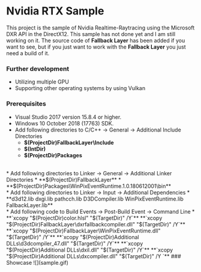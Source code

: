 # Nvidia RTX Sample
This project is the sample of Nvidia Realtime-Raytracing using the Microsoft DXR API in the DirectX12.
This sample has not done yet and I am still working on it.
The source code of **Fallback Layer** has been added if you want to see, but if you just want to work with the **Fallback Layer** you just need a build of it.


### Further development
* Utilizing multiple GPU
* Supporting other operating systems by using Vulkan
### Prerequisites
* Visual Studio 2017 version 15.8.4 or higher.
* Windows 10 October 2018 (17763) SDK.
* Add following directories to  C/C++ -> General -> Additional Include       Directories 
    * **$(ProjectDir)FallbackLayer\Include**
    * **$(IntDir)**
    * **$(ProjectDir)Packages**
<br/>
* Add following directories to Linker -> General -> Additional Linker Directories
    * **$(ProjectDir)FallbackLayer**
    * **$(ProjectDir)Packages\WinPixEventRuntime.1.0.180612001\bin**
<br/>
* Add following directories to Linker -> Input -> Additional Dependencies
    * **d3d12.lib
        dxgi.lib
        pathcch.lib
        D3DCompiler.lib
        WinPixEventRuntime.lib
        FallbackLayer.lib**
<br/>
* Add following code to Build Events -> Post-Build Event -> Command Line
    *  **`xcopy "$(ProjectDir)color.hlsl" "$(TargetDir)" /Y`**
        **`xcopy "$(ProjectDir)FallbackLayer\dxrfallbackcompiler.dll" "$(TargetDir)" /Y`**
        **`xcopy "$(ProjectDir)FallbackLayer\WinPixEventRuntime.dll" "$(TargetDir)" /Y`**
        **`xcopy "$(ProjectDir)Additional DLLs\d3dcompiler_47.dll" "$(TargetDir)" /Y`**
        **`xcopy "$(ProjectDir)Additional DLLs\dxil.dll" "$(TargetDir)" /Y`**
        **`xcopy "$(ProjectDir)Additional DLLs\dxcompiler.dll" "$(TargetDir)" /Y `**
### Showcase
![](sample.gif)